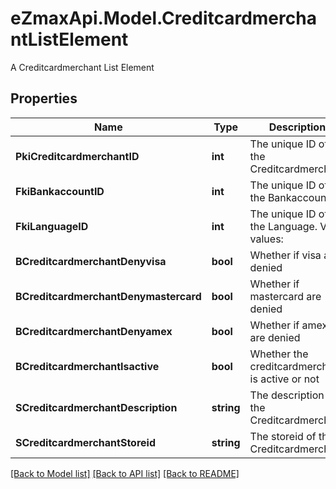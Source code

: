 # eZmaxApi.Model.CreditcardmerchantListElement
A Creditcardmerchant List Element

## Properties

Name | Type | Description | Notes
------------ | ------------- | ------------- | -------------
**PkiCreditcardmerchantID** | **int** | The unique ID of the Creditcardmerchant | 
**FkiBankaccountID** | **int** | The unique ID of the Bankaccount | 
**FkiLanguageID** | **int** | The unique ID of the Language.  Valid values:  |Value|Description| |-|-| |1|French| |2|English| | [optional] 
**BCreditcardmerchantDenyvisa** | **bool** | Whether if visa are denied | 
**BCreditcardmerchantDenymastercard** | **bool** | Whether if mastercard are denied | 
**BCreditcardmerchantDenyamex** | **bool** | Whether if amex are denied | 
**BCreditcardmerchantIsactive** | **bool** | Whether the creditcardmerchant is active or not | 
**SCreditcardmerchantDescription** | **string** | The description of the Creditcardmerchant | 
**SCreditcardmerchantStoreid** | **string** | The storeid of the Creditcardmerchant | 

[[Back to Model list]](../README.md#documentation-for-models) [[Back to API list]](../README.md#documentation-for-api-endpoints) [[Back to README]](../README.md)

